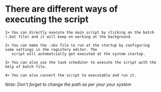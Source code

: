   # There are different ways of executing the script
  
    1> You can directly execute the main script by clicking on the batch (.bat file) and it will keep on working at the background.
    
    2> You can make the .vbs file to run at the startup by configuring some settings in the registery editor. The 
       script will automatcially get executed at the system startup.
       
    3> You can also use the task scheduler to execute the script with the help of batch file.
    
    4> You can also convert the script to executable and run it.
    
   *Note: Don't forget to change the path as per your your system*
